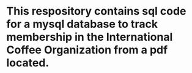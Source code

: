 # This respository contains sql code for a mysql database to track membership in the International Coffee Organization from a pdf located.
